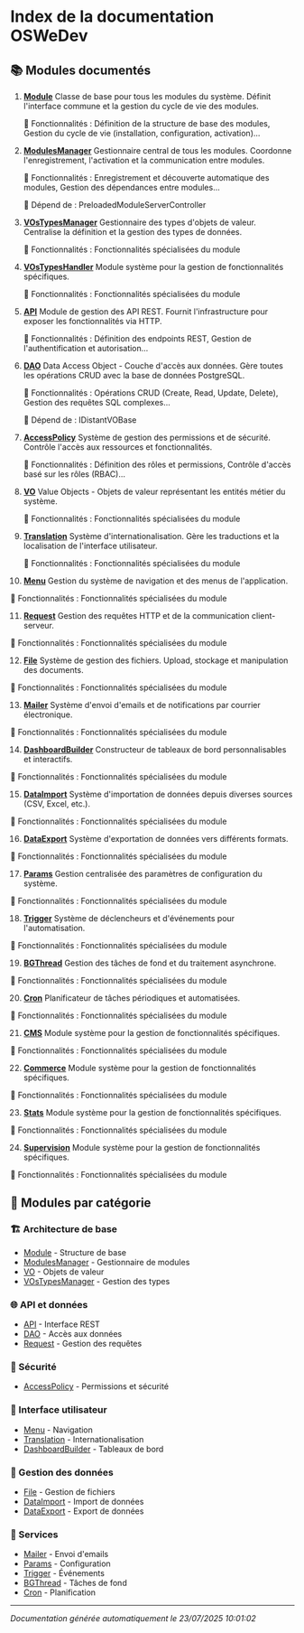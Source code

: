 # Index de la documentation OSWeDev

## 📚 Modules documentés

1. **[Module](Module.md)**
   Classe de base pour tous les modules du système. Définit l'interface commune et la gestion du cycle de vie des modules.
   
   🔧 Fonctionnalités : Définition de la structure de base des modules, Gestion du cycle de vie (installation, configuration, activation)...
   
   

2. **[ModulesManager](ModulesManager.md)**
   Gestionnaire central de tous les modules. Coordonne l'enregistrement, l'activation et la communication entre modules.
   
   🔧 Fonctionnalités : Enregistrement et découverte automatique des modules, Gestion des dépendances entre modules...
   
   🔗 Dépend de : PreloadedModuleServerController

3. **[VOsTypesManager](VOsTypesManager.md)**
   Gestionnaire des types d'objets de valeur. Centralise la définition et la gestion des types de données.
   
   🔧 Fonctionnalités : Fonctionnalités spécialisées du module
   
   

4. **[VOsTypesHandler](VOsTypesHandler.md)**
   Module système pour la gestion de fonctionnalités spécifiques.
   
   🔧 Fonctionnalités : Fonctionnalités spécialisées du module
   
   

5. **[API](API.md)**
   Module de gestion des API REST. Fournit l'infrastructure pour exposer les fonctionnalités via HTTP.
   
   🔧 Fonctionnalités : Définition des endpoints REST, Gestion de l'authentification et autorisation...
   
   

6. **[DAO](DAO.md)**
   Data Access Object - Couche d'accès aux données. Gère toutes les opérations CRUD avec la base de données PostgreSQL.
   
   🔧 Fonctionnalités : Opérations CRUD (Create, Read, Update, Delete), Gestion des requêtes SQL complexes...
   
   🔗 Dépend de : IDistantVOBase

7. **[AccessPolicy](AccessPolicy.md)**
   Système de gestion des permissions et de sécurité. Contrôle l'accès aux ressources et fonctionnalités.
   
   🔧 Fonctionnalités : Définition des rôles et permissions, Contrôle d'accès basé sur les rôles (RBAC)...
   
   

8. **[VO](VO.md)**
   Value Objects - Objets de valeur représentant les entités métier du système.
   
   🔧 Fonctionnalités : Fonctionnalités spécialisées du module
   
   

9. **[Translation](Translation.md)**
   Système d'internationalisation. Gère les traductions et la localisation de l'interface utilisateur.
   
   🔧 Fonctionnalités : Fonctionnalités spécialisées du module
   
   

10. **[Menu](Menu.md)**
   Gestion du système de navigation et des menus de l'application.
   
   🔧 Fonctionnalités : Fonctionnalités spécialisées du module
   
   

11. **[Request](Request.md)**
   Gestion des requêtes HTTP et de la communication client-serveur.
   
   🔧 Fonctionnalités : Fonctionnalités spécialisées du module
   
   

12. **[File](File.md)**
   Système de gestion des fichiers. Upload, stockage et manipulation des documents.
   
   🔧 Fonctionnalités : Fonctionnalités spécialisées du module
   
   

13. **[Mailer](Mailer.md)**
   Système d'envoi d'emails et de notifications par courrier électronique.
   
   🔧 Fonctionnalités : Fonctionnalités spécialisées du module
   
   

14. **[DashboardBuilder](DashboardBuilder.md)**
   Constructeur de tableaux de bord personnalisables et interactifs.
   
   🔧 Fonctionnalités : Fonctionnalités spécialisées du module
   
   

15. **[DataImport](DataImport.md)**
   Système d'importation de données depuis diverses sources (CSV, Excel, etc.).
   
   🔧 Fonctionnalités : Fonctionnalités spécialisées du module
   
   

16. **[DataExport](DataExport.md)**
   Système d'exportation de données vers différents formats.
   
   🔧 Fonctionnalités : Fonctionnalités spécialisées du module
   
   

17. **[Params](Params.md)**
   Gestion centralisée des paramètres de configuration du système.
   
   🔧 Fonctionnalités : Fonctionnalités spécialisées du module
   
   

18. **[Trigger](Trigger.md)**
   Système de déclencheurs et d'événements pour l'automatisation.
   
   🔧 Fonctionnalités : Fonctionnalités spécialisées du module
   
   

19. **[BGThread](BGThread.md)**
   Gestion des tâches de fond et du traitement asynchrone.
   
   🔧 Fonctionnalités : Fonctionnalités spécialisées du module
   
   

20. **[Cron](Cron.md)**
   Planificateur de tâches périodiques et automatisées.
   
   🔧 Fonctionnalités : Fonctionnalités spécialisées du module
   
   

21. **[CMS](CMS.md)**
   Module système pour la gestion de fonctionnalités spécifiques.
   
   🔧 Fonctionnalités : Fonctionnalités spécialisées du module
   
   

22. **[Commerce](Commerce.md)**
   Module système pour la gestion de fonctionnalités spécifiques.
   
   🔧 Fonctionnalités : Fonctionnalités spécialisées du module
   
   

23. **[Stats](Stats.md)**
   Module système pour la gestion de fonctionnalités spécifiques.
   
   🔧 Fonctionnalités : Fonctionnalités spécialisées du module
   
   

24. **[Supervision](Supervision.md)**
   Module système pour la gestion de fonctionnalités spécifiques.
   
   🔧 Fonctionnalités : Fonctionnalités spécialisées du module
   
   


## 🎯 Modules par catégorie

### 🏗️ Architecture de base
- [Module](Module.md) - Structure de base
- [ModulesManager](ModulesManager.md) - Gestionnaire de modules
- [VO](VO.md) - Objets de valeur
- [VOsTypesManager](VOsTypesManager.md) - Gestion des types

### 🌐 API et données
- [API](API.md) - Interface REST
- [DAO](DAO.md) - Accès aux données
- [Request](Request.md) - Gestion des requêtes

### 🔐 Sécurité
- [AccessPolicy](AccessPolicy.md) - Permissions et sécurité

### 🎨 Interface utilisateur
- [Menu](Menu.md) - Navigation
- [Translation](Translation.md) - Internationalisation
- [DashboardBuilder](DashboardBuilder.md) - Tableaux de bord

### 📁 Gestion des données
- [File](File.md) - Gestion de fichiers
- [DataImport](DataImport.md) - Import de données
- [DataExport](DataExport.md) - Export de données

### 🔧 Services
- [Mailer](Mailer.md) - Envoi d'emails
- [Params](Params.md) - Configuration
- [Trigger](Trigger.md) - Événements
- [BGThread](BGThread.md) - Tâches de fond
- [Cron](Cron.md) - Planification

---

*Documentation générée automatiquement le 23/07/2025 10:01:02*
